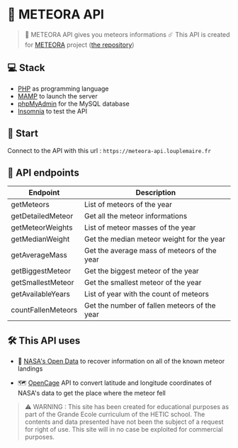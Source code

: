 # 🔭 METEORA API
> 🔭 METEORA API gives you meteors informations
> ☄️ This API is created for <a href="https://meteora.netlify.app" alt="METEORA">METEORA</a> project (<a href="https://github.com/RomainPct/meteora" alt="METEORA's repository">the repository</a>)

## 💻 Stack
- <a href="https://www.php.net/" alt="PHP">PHP</a> as programming language
- <a href="https://www.mamp.info/en/mac/" alt="MAMP">MAMP</a> to launch the server
- <a href="https://www.phpmyadmin.net/" alt="phpMyAdmin">phpMyAdmin</a> for the MySQL database
- <a href="https://insomnia.rest/" alt="Insomnia">Insomnia</a> to test the API

## 🔧 Start
Connect to the API with this url : ```https://meteora-api.louplemaire.fr```

## 📣 API endpoints
| Endpoint | Description |
| --- | --- |
| getMeteors | List of meteors of the year |
| getDetailedMeteor | Get all the meteor informations |
| getMeteorWeights | List of meteor masses of the year |
| getMedianWeight | Get the median meteor weight for the year |
| getAverageMass | Get the average mass of meteors of the year |
| getBiggestMeteor | Get the biggest meteor of the year |
| getSmallestMeteor | Get the smallest meteor of the year |
| getAvailableYears | List of year with the count of meteors |
| countFallenMeteors | Get the number of fallen meteors of the year |

## 🛠 This API uses
- 🚀 <a href="https://data.nasa.gov/Space-Science/Meteorite-Landings/gh4g-9sfh" alt="NASA's Open Data">NASA's Open Data</a> to recover information on all of the known meteor landings

- 🗺 <a href="https://opencagedata.com" alt="OpenCage">OpenCage</a> API to convert latitude and longitude coordinates of NASA's data to get the place where the meteor fell

> ⚠️ WARNING : This site has been created for educational purposes as part of the Grande Ecole curriculum of the HETIC school. The contents and data presented have not been the subject of a request for right of use. This site will in no case be exploited for commercial purposes.